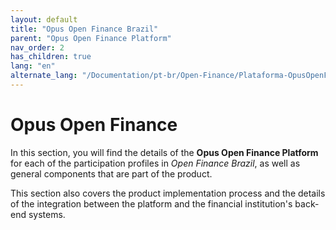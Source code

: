```yaml
---
layout: default
title: "Opus Open Finance Brazil"
parent: "Opus Open Finance Platform"
nav_order: 2
has_children: true
lang: "en"
alternate_lang: "/Documentation/pt-br/Open-Finance/Plataforma-OpusOpenFinance/PlataformaOOF/"
---
```


# Opus Open Finance

In this section, you will find the details of the **Opus Open Finance Platform** for each of the participation profiles in *Open Finance Brazil*, as well as general components that are part of the product.

This section also covers the product implementation process and the details of the integration between the platform and the financial institution's back-end systems.
